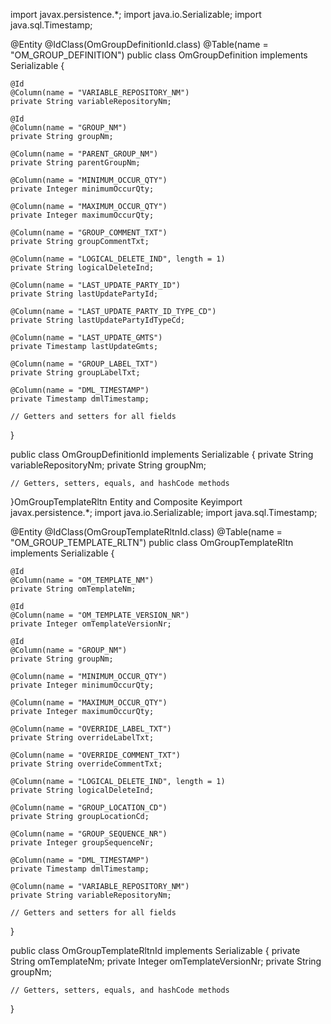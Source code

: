 import javax.persistence.*;
import java.io.Serializable;
import java.sql.Timestamp;

@Entity
@IdClass(OmGroupDefinitionId.class)
@Table(name = "OM_GROUP_DEFINITION")
public class OmGroupDefinition implements Serializable {

    @Id
    @Column(name = "VARIABLE_REPOSITORY_NM")
    private String variableRepositoryNm;

    @Id
    @Column(name = "GROUP_NM")
    private String groupNm;

    @Column(name = "PARENT_GROUP_NM")
    private String parentGroupNm;

    @Column(name = "MINIMUM_OCCUR_QTY")
    private Integer minimumOccurQty;

    @Column(name = "MAXIMUM_OCCUR_QTY")
    private Integer maximumOccurQty;

    @Column(name = "GROUP_COMMENT_TXT")
    private String groupCommentTxt;

    @Column(name = "LOGICAL_DELETE_IND", length = 1)
    private String logicalDeleteInd;

    @Column(name = "LAST_UPDATE_PARTY_ID")
    private String lastUpdatePartyId;

    @Column(name = "LAST_UPDATE_PARTY_ID_TYPE_CD")
    private String lastUpdatePartyIdTypeCd;

    @Column(name = "LAST_UPDATE_GMTS")
    private Timestamp lastUpdateGmts;

    @Column(name = "GROUP_LABEL_TXT")
    private String groupLabelTxt;

    @Column(name = "DML_TIMESTAMP")
    private Timestamp dmlTimestamp;

    // Getters and setters for all fields
}

public class OmGroupDefinitionId implements Serializable {
    private String variableRepositoryNm;
    private String groupNm;

    // Getters, setters, equals, and hashCode methods
}OmGroupTemplateRltn Entity and Composite Keyimport javax.persistence.*;
import java.io.Serializable;
import java.sql.Timestamp;

@Entity
@IdClass(OmGroupTemplateRltnId.class)
@Table(name = "OM_GROUP_TEMPLATE_RLTN")
public class OmGroupTemplateRltn implements Serializable {

    @Id
    @Column(name = "OM_TEMPLATE_NM")
    private String omTemplateNm;

    @Id
    @Column(name = "OM_TEMPLATE_VERSION_NR")
    private Integer omTemplateVersionNr;

    @Id
    @Column(name = "GROUP_NM")
    private String groupNm;

    @Column(name = "MINIMUM_OCCUR_QTY")
    private Integer minimumOccurQty;

    @Column(name = "MAXIMUM_OCCUR_QTY")
    private Integer maximumOccurQty;

    @Column(name = "OVERRIDE_LABEL_TXT")
    private String overrideLabelTxt;

    @Column(name = "OVERRIDE_COMMENT_TXT")
    private String overrideCommentTxt;

    @Column(name = "LOGICAL_DELETE_IND", length = 1)
    private String logicalDeleteInd;

    @Column(name = "GROUP_LOCATION_CD")
    private String groupLocationCd;

    @Column(name = "GROUP_SEQUENCE_NR")
    private Integer groupSequenceNr;

    @Column(name = "DML_TIMESTAMP")
    private Timestamp dmlTimestamp;

    @Column(name = "VARIABLE_REPOSITORY_NM")
    private String variableRepositoryNm;

    // Getters and setters for all fields
}

public class OmGroupTemplateRltnId implements Serializable {
    private String omTemplateNm;
    private Integer omTemplateVersionNr;
    private String groupNm;

    // Getters, setters, equals, and hashCode methods
}